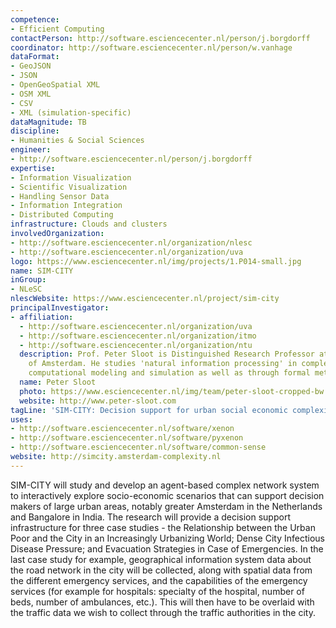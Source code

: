 ```yaml
---
competence:
- Efficient Computing
contactPerson: http://software.esciencecenter.nl/person/j.borgdorff
coordinator: http://software.esciencecenter.nl/person/w.vanhage
dataFormat:
- GeoJSON
- JSON
- OpenGeoSpatial XML
- OSM XML
- CSV
- XML (simulation-specific)
dataMagnitude: TB
discipline:
- Humanities & Social Sciences
engineer:
- http://software.esciencecenter.nl/person/j.borgdorff
expertise:
- Information Visualization
- Scientific Visualization
- Handling Sensor Data
- Information Integration
- Distributed Computing
infrastructure: Clouds and clusters
involvedOrganization:
- http://software.esciencecenter.nl/organization/nlesc
- http://software.esciencecenter.nl/organization/uva
logo: https://www.esciencecenter.nl/img/projects/1.P014-small.jpg
name: SIM-CITY
inGroup:
- NLeSC
nlescWebsite: https://www.esciencecenter.nl/project/sim-city
principalInvestigator:
- affiliation:
  - http://software.esciencecenter.nl/organization/uva
  - http://software.esciencecenter.nl/organization/itmo
  - http://software.esciencecenter.nl/organization/ntu
  description: Prof. Peter Sloot is Distinguished Research Professor at the University
    of Amsterdam. He studies 'natural information processing' in complex systems by
    computational modeling and simulation as well as through formal methods.
  name: Peter Sloot
  photo: https://www.esciencecenter.nl/img/team/peter-sloot-cropped-bw.jpg
  website: http://www.peter-sloot.com
tagLine: 'SIM-CITY: Decision support for urban social economic complexity'
uses:
- http://software.esciencecenter.nl/software/xenon
- http://software.esciencecenter.nl/software/pyxenon
- http://software.esciencecenter.nl/software/common-sense
website: http://simcity.amsterdam-complexity.nl
---
```

SIM-CITY will study and develop an agent-based complex network system to interactively explore socio-economic scenarios that can support decision makers of large urban areas, notably greater Amsterdam in the Netherlands and Bangalore in India. The research will provide a decision support infrastructure for three case studies - the Relationship between the Urban Poor and the City in an Increasingly Urbanizing World; Dense City Infectious Disease Pressure; and Evacuation Strategies in Case of Emergencies. In the last case study for example, geographical information system data about the road network in the city will be collected, along with spatial data from the different emergency services, and the capabilities of the emergency services (for example for hospitals: specialty of the hospital, number of beds, number of ambulances, etc.). This will then have to be overlaid with the traffic data we wish to collect through the traffic authorities in the city.
